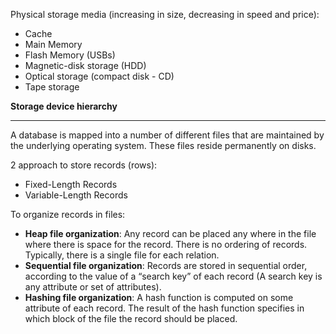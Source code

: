 Physical storage media (increasing in size, decreasing in speed and price):
- Cache
- Main Memory
- Flash Memory (USBs)
- Magnetic-disk storage (HDD)
- Optical storage (compact disk - CD)
- Tape storage

**Storage device hierarchy**

---

A database is mapped into a number of different files that are maintained by the underlying operating system. These files reside permanently on disks.

2 approach to store records (rows):
- Fixed-Length Records
- Variable-Length Records

To organize records in files:
- **Heap file organization**: Any record can be placed any where in the file where there is space for the record. There is no ordering of records. Typically, there is a single file for each relation.
- **Sequential file organization**: Records are stored in sequential order, according to the value of a “search key” of each record (A search key is any attribute or set of attributes).
- **Hashing file organization**: A hash function is computed on some attribute of each record. The result of the hash function specifies in which block of the file the record should be placed.
